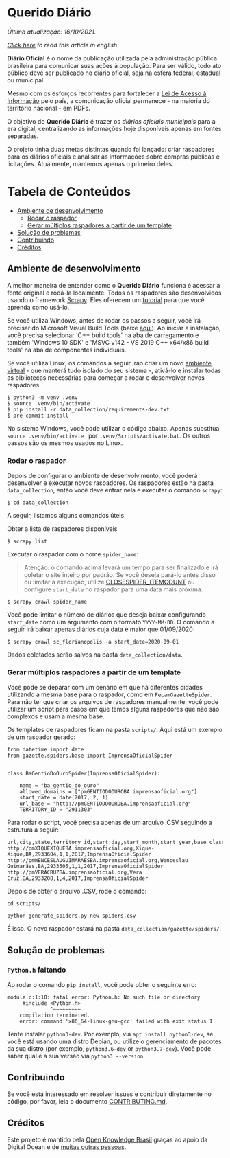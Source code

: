 # Querido Diário

_Última atualização: 16/10/2021._

_[Click here](languages/en-US/README.md) to read this article in english._

**Diário Oficial** é o nome da publicação utilizada pela administração pública brasileira para comunicar suas ações à população. Para ser válido, todo ato público deve ser publicado no diário oficial, seja na esfera federal, estadual ou municipal. 

Mesmo com os esforços recorrentes para fortalecer a [Lei de Acesso à Informação](http://www.acessoainformacao.gov.br/assuntos/conheca-seu-direito/principais-aspectos/principais-aspectos) pelo país, a comunicação oficial permanece - na maioria do território nacional - em PDFs.

O objetivo do **Querido Diário** é trazer os _diários oficiais municipais_ para a era digital, centralizando as informações hoje disponíveis apenas em fontes separadas. 

O projeto tinha duas metas distintas quando foi lançado: criar raspadores para os diários oficiais e analisar as informações sobre compras públicas e licitações. Atualmente, mantemos apenas o primeiro deles. 

Tabela de Conteúdos
=================
  * [Ambiente de desenvolvimento](#ambiente-de-desenvolvimento)
    * [Rodar o raspador](#rodar-o-raspador)
    * [Gerar múltiplos raspadores a partir de um template](#gerar-multiplos-raspadores-template)
  * [Solução de problemas](#solução-de-problemas)
  * [Contribuindo](#contribuindo)
  * [Créditos](#creditos)

## Ambiente de desenvolvimento

A melhor maneira de entender como o **Querido Diário** funciona é acessar a fonte original e rodá-la localmente. Todos os raspadores são desenvolvidos usando o framework [Scrapy](https://scrapy.org). Eles oferecem um [tutorial](https://docs.scrapy.org/en/latest/intro/tutorial.html) para que você aprenda como usá-lo.

Se você utiliza Windows, antes de rodar os passos a seguir, você irá precisar do Microsoft Visual Build Tools (baixe [aqui](https://visualstudio.microsoft.com/thank-you-downloading-visual-studio/)). Ao iniciar a instalação, você precisa selecionar 'C++ build tools' na aba de carregamento e também 'Windows 10 SDK' e 'MSVC v142 - VS 2019 C++ x64/x86 build tools' na aba de componentes individuais.

Se você utiliza Linux, os comandos a seguir irão criar um novo [ambiente virtual](https://docs.python.org/3/library/venv.html) - que manterá tudo isolado do seu sistema -, ativá-lo e  instalar todas as bibliotecas necessárias para começar a rodar e desenvolver novos raspadores.

```console
$ python3 -m venv .venv
$ source .venv/bin/activate
$ pip install -r data_collection/requirements-dev.txt
$ pre-commit install
```

No sistema Windows, você pode utilizar o código abaixo. Apenas substitua ```source .venv/bin/activate ``` por ```.venv/Scripts/activate.bat```. Os outros passos são os mesmos usados no Linux. 


### Rodar o raspador 

Depois de configurar o ambiente de desenvolvimento, você poderá desenvolver e executar novos raspadores. Os raspadores estão na pasta `data_collection`, então você deve entrar nela e executar o comando `scrapy`:

```console
$ cd data_collection
```

A seguir, listamos alguns comandos úteis.

Obter a lista de raspadores disponíveis

```console
$ scrapy list
```
Executar o raspador com o nome `spider_name`:

> Atenção: o comando acima levará um tempo para ser finalizado e irá coletar o site inteiro por padrão. Se você deseja pará-lo antes disso ou limitar a execução, utilize [CLOSESPIDER_ITEMCOUNT](https://docs.scrapy.org/en/latest/topics/extensions.html#std-setting-CLOSESPIDER_ITEMCOUNT) ou configure `start_date` no raspador para uma data mais próxima.

```console
$ scrapy crawl spider_name
```
Você pode limitar o número de diários que deseja baixar configurando `start_date` como um argumento com o formato `YYYY-MM-DD`. O comando a seguir irá baixar apenas diários cuja data é maior que 01/09/2020:

```console
$ scrapy crawl sc_florianopolis -a start_date=2020-09-01
```
Dados coletados serão salvos na pasta `data_collection/data`.

### Gerar múltiplos raspadores a partir de um template

Você pode se deparar com um cenário em que há diferentes cidades utilizando a mesma base para o raspador, como em `FecamGazetteSpider`. Para não ter que criar os arquivos de raspadores manualmente, você pode utilizar um script para casos em que temos alguns raspadores que não são complexos e usam a mesma base.

Os templates de raspadores ficam na pasta `scripts/`. Aqui está um exemplo de um raspador gerado: 

```
from datetime import date
from gazette.spiders.base import ImprensaOficialSpider


class BaGentioDoOuroSpider(ImprensaOficialSpider):

    name = "ba_gentio_do_ouro"
    allowed_domains = ["pmGENTIODOOUROBA.imprensaoficial.org"]
    start_date = date(2017, 2, 1)
    url_base = "http://pmGENTIODOOUROBA.imprensaoficial.org"
    TERRITORY_ID = "2911303"
```

Para rodar o script, você precisa apenas de um arquivo .CSV seguindo a estrutura a seguir: 

```
url,city,state,territory_id,start_day,start_month,start_year,base_class
http://pmXIQUEXIQUEBA.imprensaoficial.org,Xique-Xique,BA,2933604,1,1,2017,ImprensaOficialSpider
http://pmWENCESLAUGUIMARAESBA.imprensaoficial.org,Wenceslau Guimarães,BA,2933505,1,1,2017,ImprensaOficialSpider
http://pmVERACRUZBA.imprensaoficial.org,Vera Cruz,BA,2933208,1,4,2017,ImprensaOficialSpider
```

Depois de obter o arquivo .CSV, rode o comando: 

```
cd scripts/

python generate_spiders.py new-spiders.csv
```

É isso. O novo raspador estará na pasta `data_collection/gazette/spiders/`.

## Solução de problemas

### `Python.h` faltando

Ao rodar o comando `pip install`, você pode obter o seguinte erro:

```
module.c:1:10: fatal error: Python.h: No such file or directory
     #include <Python.h>
              ^~~~~~~~~~
    compilation terminated.
    error: command 'x86_64-linux-gnu-gcc' failed with exit status 1
```

Tente instalar `python3-dev`. Por exemplo, via `apt install python3-dev`, se você está usando uma distro Debian, ou utilize o gerenciamento de pacotes da sua distro (por exemplo, `python3.6-dev` or `python3.7-dev`). Você pode saber qual é a sua versão via `python3 --version`.

## Contribuindo
Se você está interessado em resolver issues e contribuir diretamente no código, por favor, leia o documento [CONTRIBUTING.md](CONTRIBUTING.md).

## Créditos

Este projeto é mantido pela [Open Knowledge Brasil](https://ok.org.br/) graças ao apoio da Digital Ocean e de [muitas outras pessoas](https://queridodiario.ok.org.br/apoie#quem-apoia).
